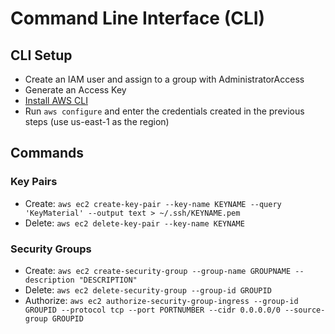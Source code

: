 # Command Line Interface (CLI)

## CLI Setup

* Create an IAM user and assign to a group with AdministratorAccess
* Generate an Access Key
* [Install AWS CLI](https://docs.aws.amazon.com/cli/latest/userguide/installing.html)
* Run `aws configure` and enter the credentials created in the previous steps (use us-east-1 as the region)

## Commands

### Key Pairs

* Create: `aws ec2 create-key-pair --key-name KEYNAME --query 'KeyMaterial' --output text > ~/.ssh/KEYNAME.pem`
* Delete: `aws ec2 delete-key-pair --key-name KEYNAME`

### Security Groups

* Create: `aws ec2 create-security-group --group-name GROUPNAME --description "DESCRIPTION"`
* Delete: `aws ec2 delete-security-group --group-id GROUPID`
* Authorize: `aws ec2 authorize-security-group-ingress --group-id GROUPID --protocol tcp --port PORTNUMBER --cidr 0.0.0.0/0 --source-group GROUPID`
